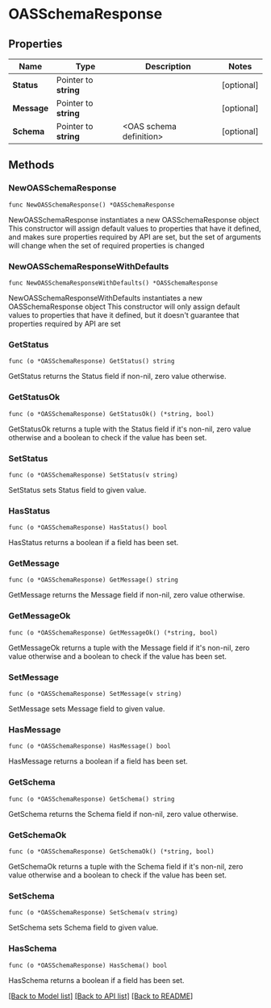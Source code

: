 # OASSchemaResponse

## Properties

Name | Type | Description | Notes
------------ | ------------- | ------------- | -------------
**Status** | Pointer to **string** |  | [optional] 
**Message** | Pointer to **string** |  | [optional] 
**Schema** | Pointer to **string** | &lt;OAS schema definition&gt; | [optional] 

## Methods

### NewOASSchemaResponse

`func NewOASSchemaResponse() *OASSchemaResponse`

NewOASSchemaResponse instantiates a new OASSchemaResponse object
This constructor will assign default values to properties that have it defined,
and makes sure properties required by API are set, but the set of arguments
will change when the set of required properties is changed

### NewOASSchemaResponseWithDefaults

`func NewOASSchemaResponseWithDefaults() *OASSchemaResponse`

NewOASSchemaResponseWithDefaults instantiates a new OASSchemaResponse object
This constructor will only assign default values to properties that have it defined,
but it doesn't guarantee that properties required by API are set

### GetStatus

`func (o *OASSchemaResponse) GetStatus() string`

GetStatus returns the Status field if non-nil, zero value otherwise.

### GetStatusOk

`func (o *OASSchemaResponse) GetStatusOk() (*string, bool)`

GetStatusOk returns a tuple with the Status field if it's non-nil, zero value otherwise
and a boolean to check if the value has been set.

### SetStatus

`func (o *OASSchemaResponse) SetStatus(v string)`

SetStatus sets Status field to given value.

### HasStatus

`func (o *OASSchemaResponse) HasStatus() bool`

HasStatus returns a boolean if a field has been set.

### GetMessage

`func (o *OASSchemaResponse) GetMessage() string`

GetMessage returns the Message field if non-nil, zero value otherwise.

### GetMessageOk

`func (o *OASSchemaResponse) GetMessageOk() (*string, bool)`

GetMessageOk returns a tuple with the Message field if it's non-nil, zero value otherwise
and a boolean to check if the value has been set.

### SetMessage

`func (o *OASSchemaResponse) SetMessage(v string)`

SetMessage sets Message field to given value.

### HasMessage

`func (o *OASSchemaResponse) HasMessage() bool`

HasMessage returns a boolean if a field has been set.

### GetSchema

`func (o *OASSchemaResponse) GetSchema() string`

GetSchema returns the Schema field if non-nil, zero value otherwise.

### GetSchemaOk

`func (o *OASSchemaResponse) GetSchemaOk() (*string, bool)`

GetSchemaOk returns a tuple with the Schema field if it's non-nil, zero value otherwise
and a boolean to check if the value has been set.

### SetSchema

`func (o *OASSchemaResponse) SetSchema(v string)`

SetSchema sets Schema field to given value.

### HasSchema

`func (o *OASSchemaResponse) HasSchema() bool`

HasSchema returns a boolean if a field has been set.


[[Back to Model list]](../README.md#documentation-for-models) [[Back to API list]](../README.md#documentation-for-api-endpoints) [[Back to README]](../README.md)


